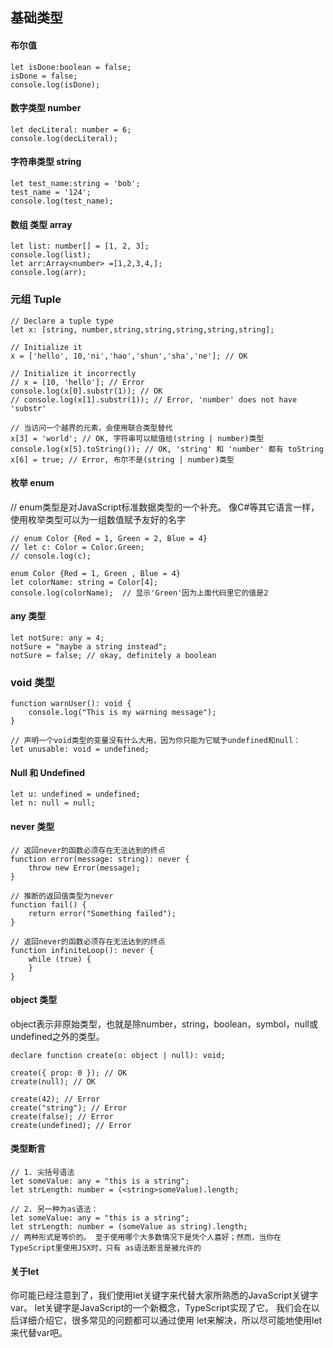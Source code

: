 ## 基础类型
#### 布尔值
```
let isDone:boolean = false;
isDone = false;
console.log(isDone);
```
#### 数字类型 number

```
let decLiteral: number = 6;
console.log(decLiteral);
```
#### 字符串类型 string
```
let test_name:string = 'bob';
test_name = '124';
console.log(test_name);
```

#### 数组 类型 array
```
let list: number[] = [1, 2, 3];
console.log(list);
let arr:Array<number> =[1,2,3,4,];
console.log(arr);
```

### 元组 Tuple
```
// Declare a tuple type
let x: [string, number,string,string,string,string,string];

// Initialize it
x = ['hello', 10,'ni','hao','shun','sha','ne']; // OK

// Initialize it incorrectly
// x = [10, 'hello']; // Error
console.log(x[0].substr(1)); // OK
// console.log(x[1].substr(1)); // Error, 'number' does not have 'substr'

// 当访问一个越界的元素，会使用联合类型替代
x[3] = 'world'; // OK, 字符串可以赋值给(string | number)类型
console.log(x[5].toString()); // OK, 'string' 和 'number' 都有 toString
x[6] = true; // Error, 布尔不是(string | number)类型
```
 #### 枚举 enum
// enum类型是对JavaScript标准数据类型的一个补充。 像C#等其它语言一样，使用枚举类型可以为一组数值赋予友好的名字
```
// enum Color {Red = 1, Green = 2, Blue = 4}
// let c: Color = Color.Green;
// console.log(c);

enum Color {Red = 1, Green , Blue = 4}
let colorName: string = Color[4];
console.log(colorName);  // 显示'Green'因为上面代码里它的值是2
```
####  any 类型
```
let notSure: any = 4;
notSure = "maybe a string instead";
notSure = false; // okay, definitely a boolean
```
###  void 类型
```
function warnUser(): void {
    console.log("This is my warning message");
}

// 声明一个void类型的变量没有什么大用，因为你只能为它赋予undefined和null：
let unusable: void = undefined;
```

####  Null 和 Undefined
```
let u: undefined = undefined;
let n: null = null;
```
#### never 类型
```
// 返回never的函数必须存在无法达到的终点
function error(message: string): never {
    throw new Error(message);
}

// 推断的返回值类型为never
function fail() {
    return error("Something failed");
}

// 返回never的函数必须存在无法达到的终点
function infiniteLoop(): never {
    while (true) {
    }
}
```
####  object 类型
object表示非原始类型，也就是除number，string，boolean，symbol，null或undefined之外的类型。
```
declare function create(o: object | null): void;

create({ prop: 0 }); // OK
create(null); // OK

create(42); // Error
create("string"); // Error
create(false); // Error
create(undefined); // Error
```
####  类型断言

```
// 1. 尖括号语法
let someValue: any = "this is a string";
let strLength: number = (<string>someValue).length;

// 2. 另一种为as语法：
let someValue: any = "this is a string";
let strLength: number = (someValue as string).length;
// 两种形式是等价的。 至于使用哪个大多数情况下是凭个人喜好；然而，当你在TypeScript里使用JSX时，只有 as语法断言是被允许的
```
#### 关于let
你可能已经注意到了，我们使用let关键字来代替大家所熟悉的JavaScript关键字var。 let关键字是JavaScript的一个新概念，TypeScript实现了它。 我们会在以后详细介绍它，很多常见的问题都可以通过使用 let来解决，所以尽可能地使用let来代替var吧。




